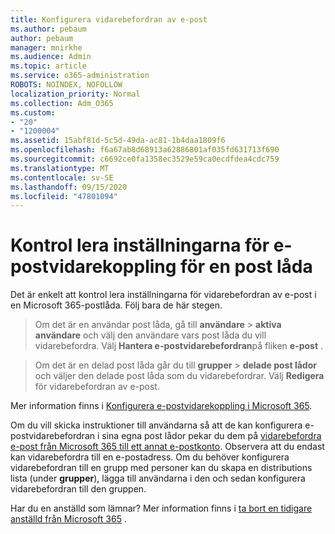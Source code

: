 ```yaml
---
title: Konfigurera vidarebefordran av e-post
ms.author: pebaum
author: pebaum
manager: mnirkhe
ms.audience: Admin
ms.topic: article
ms.service: o365-administration
ROBOTS: NOINDEX, NOFOLLOW
localization_priority: Normal
ms.collection: Adm_O365
ms.custom:
- "20"
- "1200004"
ms.assetid: 15abf81d-5c5d-49da-ac81-1b4daa1809f6
ms.openlocfilehash: f6a67ab8d68913a62886801af035fd631713f690
ms.sourcegitcommit: c6692ce0fa1358ec3529e59ca0ecdfdea4cdc759
ms.translationtype: MT
ms.contentlocale: sv-SE
ms.lasthandoff: 09/15/2020
ms.locfileid: "47801094"
---
```

# <a name="check-the-email-forwarding-settings-for-a-mailbox"></a>Kontrol lera inställningarna för e-postvidarekoppling för en post låda

Det är enkelt att kontrol lera inställningarna för vidarebefordran av e-post i en Microsoft 365-postlåda. Följ bara de här stegen.
  
> Om det är en användar post låda, gå till **användare** \> **aktiva användare** och välj den användare vars post låda du vill vidarebefordra. Välj **Hantera e-postvidarebefordran**på fliken **e-post** .

> Om det är en delad post låda går du till **grupper** \> **delade post lådor** och väljer den delade post låda som du vidarebefordrar. Välj **Redigera** för vidarebefordran av e-post.

Mer information finns i [Konfigurera e-postvidarekoppling i Microsoft 365](https://docs.microsoft.com/microsoft-365/admin/email/configure-email-forwarding).
  
Om du vill skicka instruktioner till användarna så att de kan konfigurera e-postvidarebefordran i sina egna post lådor pekar du dem på [vidarebefordra e-post från Microsoft 365 till ett annat e-postkonto](https://support.office.com/article/Forward-email-from-Office-365-to-another-email-account-1ed4ee1e-74f8-4f53-a174-86b748ff6a0e). Observera att du endast kan vidarebefordra till en e-postadress. Om du behöver konfigurera vidarebefordran till en grupp med personer kan du skapa en distributions lista (under **grupper**), lägga till användarna i den och sedan konfigurera vidarebefordran till den gruppen.
  
Har du en anställd som lämnar? Mer information finns i [ta bort en tidigare anställd från Microsoft 365](https://docs.microsoft.com/microsoft-365/admin/add-users/remove-former-employee) .